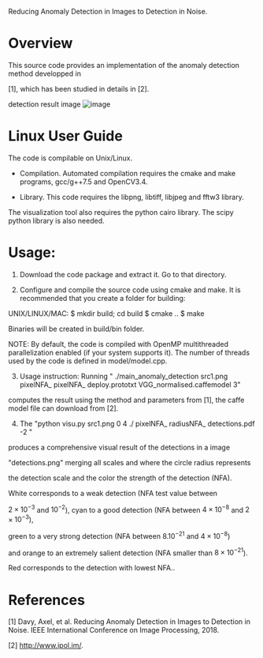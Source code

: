 Reducing Anomaly Detection in Images to Detection in Noise.


# Overview

This source code provides an implementation of the anomaly detection method developped in 


[1], which has been studied in details in [2].

detection result image
![image](https://github.com/NanKeRen2020/anomaly_detection/blob/main/detections.png)


# Linux User Guide

The code is compilable on Unix/Linux. 

- Compilation. 
Automated compilation requires the cmake and make programs, gcc/g++7.5 and OpenCV3.4.

- Library. 
This code requires the libpng, libtiff, libjpeg and fftw3 library. 

The visualization tool also requires the python cairo library. The scipy python library is also needed.


Usage:
==========

1. Download the code package and extract it. Go to that directory. 

2. Configure and compile the source code using cmake and make. 
It is recommended that you create a folder for building:

UNIX/LINUX/MAC:
$ mkdir build; cd build
$ cmake ..
$ make

Binaries will be created in build/bin folder.

NOTE: By default, the code is compiled with OpenMP multithreaded
parallelization enabled (if your system supports it). 
The number of threads used by the code is defined in model/model.cpp.

3. Usage instruction:
Running " ./main_anomaly_detection src1.png pixelNFA_ pixelNFA_ deploy.prototxt VGG_normalised.caffemodel 3" 

computes the result using the method and parameters from [1], the caffe model file can download from [2].


4. The "python visu.py src1.png 0 4 ./ pixelNFA_ radiusNFA_ detections.pdf -2 " 

produces a comprehensive visual result of the detections in a image 

"detections.png" merging all scales and where the circle radius represents 

the detection scale and the color the strength of the detection (NFA). 

White corresponds to a weak detection (NFA test value between 

$2\times 10^{-3}$ and $10^{-2}$), cyan to a good detection (NFA between $4\times 10^{-8}$ and $2\times 10^{-3}$), 

green to a very strong detection (NFA between $8.10^{-21}$ and $4\times 10^{-8}$) 

and orange to an extremely salient detection (NFA smaller than $8\times 10^{-21}$). 

Red corresponds to the detection with lowest NFA..





References
==========

[1] Davy, Axel, et al. Reducing Anomaly Detection in Images to Detection in Noise. 
    IEEE International Conference on Image Processing, 2018.

[2] http://www.ipol.im/.
